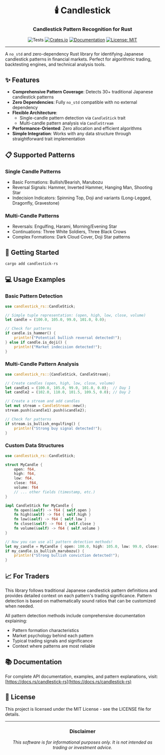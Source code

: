 <div align="center">

# 🕯️ Candlestick

### Candlestick Pattern Recognition for Rust

![Tests](https://github.com/l33tquant/candlestick/actions/workflows/ci.yml/badge.svg?branch=main)
[![Crates.io](https://img.shields.io/crates/v/candlestick-rs.svg)](https://crates.io/crates/candlestick-rs)
[![Documentation](https://docs.rs/candlestick-rs/badge.svg)](https://docs.rs/candlestick-rs)
[![License: MIT](https://img.shields.io/badge/License-MIT-yellow.svg)](https://opensource.org/licenses/MIT)

</div>

---

A `no_std` and zero-dependency Rust library for identifying Japanese candlestick patterns in financial markets. Perfect for algorithmic trading, backtesting engines, and technical analysis tools.

## ✨ Features

- **Comprehensive Pattern Coverage**: Detects 30+ traditional Japanese candlestick patterns
- **Zero Dependencies**: Fully `no_std` compatible with no external dependency
- **Flexible Architecture**:
  - Single-candle pattern detection via `CandleStick` trait
  - Multi-candle pattern analysis via `CandleStream`
- **Performance-Oriented**: Zero allocation and efficient algorithms
- **Simple Integration**: Works with any data structure through straightforward trait implementation

## 📋 Supported Patterns

### Single Candle Patterns

- Basic Formations: Bullish/Bearish, Marubozu
- Reversal Signals: Hammer, Inverted Hammer, Hanging Man, Shooting Star
- Indecision Indicators: Spinning Top, Doji and variants (Long-Legged, Dragonfly, Gravestone)

### Multi-Candle Patterns

- Reversals: Engulfing, Harami, Morning/Evening Star
- Continuations: Three White Soldiers, Three Black Crows
- Complex Formations: Dark Cloud Cover, Doji Star patterns

## 🚀 Getting Started

```bash
cargo add candlestick-rs
```

## 💻 Usage Examples

### Basic Pattern Detection

```rust
use candlestick_rs::CandleStick;

// Simple tuple representation: (open, high, low, close, volume)
let candle = (100.0, 105.0, 99.0, 101.0, 0.0);

// Check for patterns
if candle.is_hammer() {
    println!("Potential bullish reversal detected!");
} else if candle.is_doji() {
    println!("Market indecision detected!");
}
```

### Multi-Candle Pattern Analysis

```rust
use candlestick_rs::{CandleStick, CandleStream};

// Create candles (open, high, low, close, volume)
let candle1 = (100.0, 105.0, 99.0, 101.0, 0.0);  // Day 1
let candle2 = (102.0, 110.0, 101.5, 109.5, 0.0); // Day 2

// Create a stream and add candles
let mut stream = CandleStream::new();
stream.push(&candle1).push(&candle2);

// Check for patterns
if stream.is_bullish_engulfing() {
    println!("Strong buy signal detected!");
}
```

### Custom Data Structures

```rust
use candlestick_rs::CandleStick;

struct MyCandle {
    open: f64,
    high: f64,
    low: f64,
    close: f64,
    volume: f64
    // ... other fields (timestamp, etc.)
}

impl CandleStick for MyCandle {
    fn open(&self) -> f64 { self.open }
    fn high(&self) -> f64 { self.high }
    fn low(&self) -> f64 { self.low }
    fn close(&self) -> f64 { self.close }
    fn volume(&self) -> f64 { self.volume }
}

// Now you can use all pattern detection methods!
let my_candle = MyCandle { open: 100.0, high: 105.0, low: 99.0, close: 103.0, volume: 1.0 };
if my_candle.is_bullish_marubozu() {
    println!("Strong bullish conviction detected!");
}
```

## 📈 For Traders

This library follows traditional Japanese candlestick pattern definitions and provides detailed context on each pattern's trading significance. Pattern detection is based on mathematically sound ratios that can be customized when needed.

All pattern detection methods include comprehensive documentation explaining:
- Pattern formation characteristics
- Market psychology behind each pattern
- Typical trading signals and significance
- Context where patterns are most reliable

## 📚 Documentation

For complete API documentation, examples, and pattern explanations, visit:
[https://docs.rs/candlestick-rs](https://docs.rs/candlestick-rs)

## 📜 License

This project is licensed under the MIT License - see the LICENSE file for details.

---

<div align="center">

### Disclaimer

*This software is for informational purposes only. It is not intended as trading or investment advice.*

</div>
